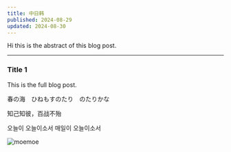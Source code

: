 ```yaml
---
title: 中日韩
published: 2024-08-29
updated: 2024-08-30
---
```


Hi this is the abstract of this blog post.

---

### Title 1

This is the full blog post.

春の海　ひねもすのたり　のたりかな

知己知彼，百战不殆

오늘이 오늘이소서 매일이 오늘이소서

![moemoe](l4ts.png)
